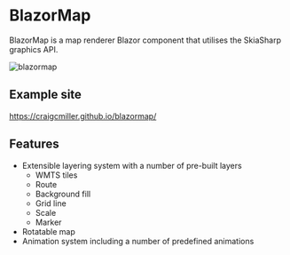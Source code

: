 # BlazorMap
BlazorMap is a map renderer Blazor component that utilises the SkiaSharp graphics API.

![blazormap](https://github.com/craigcmiller/blazormap/actions/workflows/dotnet.yml/badge.svg?branch=main)

## Example site
https://craigcmiller.github.io/blazormap/

## Features
* Extensible layering system with a number of pre-built layers
  * WMTS tiles
  * Route
  * Background fill
  * Grid line
  * Scale
  * Marker
* Rotatable map
* Animation system including a number of predefined animations

